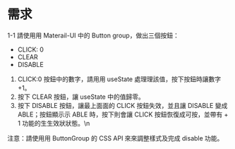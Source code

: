 # 需求

1-1 請使⽤用 Materail-UI 中的 Button group，做出三個按鈕：

- CLICK: 0
- CLEAR
- DISABLE

1. CLICK:0 按鈕中的數字，請⽤用 useState 處理理該值，按下按鈕時讓數字 +1。
2. 按下 CLEAR 按鈕，讓 useState 中的值歸零。
3. 按下 DISABLE 按鈕，讓最上⾯面的 CLICK 按鈕失效，並且讓 DISABLE 變成 ABLE；按鈕顯⽰示 ABLE 時，按下則會讓 CLICK 按鈕恢復成可按，並帶有 + 1 功能的⽣生效狀狀態。\n

注意：請使⽤用 ButtonGroup 的 CSS API 來來調整樣式及完成 disable 功能。
